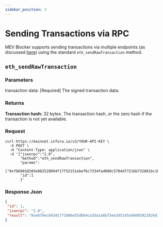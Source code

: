 ```yaml
---
sidebar_position: 3
---
```


# Sending Transactions via RPC

MEV Blocker supports sending transactions via multiple endpoints (as discussed [here](/mevblocker/concepts/endpoints)) using the standard `eth_sendRawTransaction` method.

## `eth_sendRawTransaction`

### Parameters​

transaction data: [Required] The signed transaction data.

### Returns​

**Transaction hash:** 32 bytes. The transaction hash, or the zero hash if the transaction is not yet available.

### Request​

```shell
curl https://mainnet.infura.io/v3/YOUR-API-KEY \
  -X POST \
  -H "Content-Type: application/json" \
  -d '{"jsonrpc":"2.0",
       "method":"eth_sendRawTransaction",
       "params": 
           ["0xf869018203e882520894f17f52151ebef6c7334fad080c5704d77216b732881bc16d674ec80000801ba02da1c48b670996dcb1f447ef9ef00b33033c48a4fe938f420bec3e56bfd24071a062e0aa78a81bf0290afbc3a9d8e9a068e6d74caa66c5e0fa8a46deaae96b0833"],
       "id":1
       }'
```

### Response​ Json

```json
{
 "id": 1,
 "jsonrpc": "2.0",
 "result": "0xe670ec64341771606e55d6b4ca35a1a6b75ee3d5145a99d05921026d1527331"
}
```
